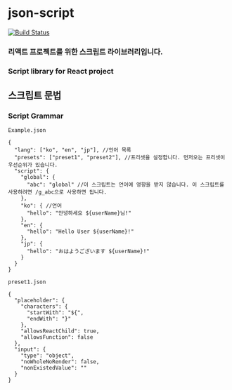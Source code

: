 # json-script
[![Build Status](http://jenkins.thezoot3.kro.kr:8080/buildStatus/icon?job=json-script)](http://jenkins.thezoot3.kro.kr:8080/job/json-script/)
### 리액트 프로젝트를 위한 스크립트 라이브러리입니다.
### Script library for React project

## 스크립트 문법
### Script Grammar
`Example.json`
```json5
{
  "lang": ["ko", "en", "jp"], //언어 목록
  "presets": ["preset1", "preset2"], //프리셋을 설정합니다. 먼저오는 프리셋이 우선순위가 있습니다.
  "script": {
    "global": {
      "abc": "global" //이 스크립트는 언어에 영향을 받지 않습니다. 이 스크립트를 사용하려면 /g_abc으로 사용하면 됩니다.
    },
    "ko": { //언어
      "hello": "안녕하세요 ${userName}님!"
    },
    "en": {
      "hello": "Hello User ${userName}!"
    },
    "jp": {
      "hello": "おはようございます ${userName}!"
    }
  }
}
```
`preset1.json`
```json5
{
  "placeholder": {
    "characters": {
      "startWith": "${",
      "endWith": "}"
    },
    "allowsReactChild": true,
    "allowsFunction": false
  },
  "input": {
    "type": "object",
    "noWholeNoRender": false,
    "nonExistedValue": ""
  }
}

```
